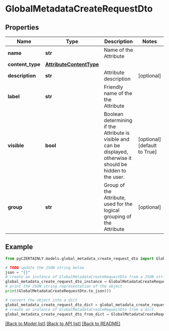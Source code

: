 # GlobalMetadataCreateRequestDto


## Properties

Name | Type | Description | Notes
------------ | ------------- | ------------- | -------------
**name** | **str** | Name of the Attribute | 
**content_type** | [**AttributeContentType**](AttributeContentType.md) |  | 
**description** | **str** | Attribute description | [optional] 
**label** | **str** | Friendly name of the the Attribute | 
**visible** | **bool** | Boolean determining if the Attribute is visible and can be displayed, otherwise it should be hidden to the user. | [optional] [default to True]
**group** | **str** | Group of the Attribute, used for the logical grouping of the Attribute | [optional] 

## Example

```python
from pyCZERTAINLY.models.global_metadata_create_request_dto import GlobalMetadataCreateRequestDto

# TODO update the JSON string below
json = "{}"
# create an instance of GlobalMetadataCreateRequestDto from a JSON string
global_metadata_create_request_dto_instance = GlobalMetadataCreateRequestDto.from_json(json)
# print the JSON string representation of the object
print(GlobalMetadataCreateRequestDto.to_json())

# convert the object into a dict
global_metadata_create_request_dto_dict = global_metadata_create_request_dto_instance.to_dict()
# create an instance of GlobalMetadataCreateRequestDto from a dict
global_metadata_create_request_dto_from_dict = GlobalMetadataCreateRequestDto.from_dict(global_metadata_create_request_dto_dict)
```
[[Back to Model list]](../README.md#documentation-for-models) [[Back to API list]](../README.md#documentation-for-api-endpoints) [[Back to README]](../README.md)



